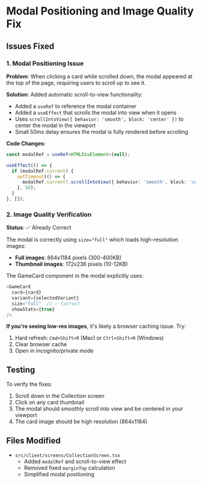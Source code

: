 # Modal Positioning and Image Quality Fix

## Issues Fixed

### 1. Modal Positioning Issue
**Problem**: When clicking a card while scrolled down, the modal appeared at the top of the page, requiring users to scroll up to see it.

**Solution**: Added automatic scroll-to-view functionality:
- Added a `useRef` to reference the modal container
- Added a `useEffect` that scrolls the modal into view when it opens
- Uses `scrollIntoView({ behavior: 'smooth', block: 'center' })` to center the modal in the viewport
- Small 50ms delay ensures the modal is fully rendered before scrolling

**Code Changes**:
```typescript
const modalRef = useRef<HTMLDivElement>(null);

useEffect(() => {
  if (modalRef.current) {
    setTimeout(() => {
      modalRef.current?.scrollIntoView({ behavior: 'smooth', block: 'center' });
    }, 50);
  }
}, []);
```

### 2. Image Quality Verification
**Status**: ✅ Already Correct

The modal is correctly using `size="full"` which loads high-resolution images:
- **Full images**: 864x1184 pixels (300-400KB)
- **Thumbnail images**: 172x236 pixels (10-12KB)

The GameCard component in the modal explicitly uses:
```typescript
<GameCard
  card={card}
  variant={selectedVariant}
  size="full"  // ✅ Correct
  showStats={true}
/>
```

**If you're seeing low-res images**, it's likely a browser caching issue. Try:
1. Hard refresh: `Cmd+Shift+R` (Mac) or `Ctrl+Shift+R` (Windows)
2. Clear browser cache
3. Open in incognito/private mode

## Testing

To verify the fixes:
1. Scroll down in the Collection screen
2. Click on any card thumbnail
3. The modal should smoothly scroll into view and be centered in your viewport
4. The card image should be high resolution (864x1184)

## Files Modified
- `src/client/screens/CollectionScreen.tsx`
  - Added `modalRef` and scroll-to-view effect
  - Removed fixed `marginTop` calculation
  - Simplified modal positioning
